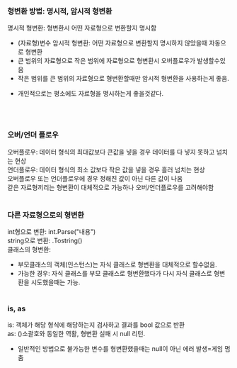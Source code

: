
### 형변환 방법: 명시적, 암시적 형변환
명시적 형변환: 형변환시 어떤 자료형으로 변환할지 명시함<br>
- (자료형)변수 
암시적 형변환: 어떤 자료형으로 변환할지 명시하지 않았을때 자동으로 형변환 <br>
- 큰 범위의 자료형으로 작은 범위에 자료형으로 형변환시 오버플로우가 발생할수있음
- 작은 범위를 큰 범위의 자료형으로 형변환할때만 암시적 형변환을 사용하는게 좋음.
+ 개인적으로는 평소에도 자료형을 명시하는게 좋을것같다.

<br><br>

### 오버/언더 플로우
오버플로우: 데이터 형식의 최대값보다 큰값을 넣을 경우 데이터를 다 넣지 못하고 넘치는 현상<br>
언더플로우: 데이터 형식의 최소 값보다 작은 값을 넣을 경우 흘러 넘치는 현상<br>
오버플로우 또는 언더플로우에 경우 정해진 값이 아닌 다른 값이 나옴<br>
같은 자료형끼리는 형변환이 대체적으로 가능하나 오버/언더플로우를 고려해야함<br><br>

### 다른 자료형으로의 형변환
int형으로 변환: int.Parse("내용")<br>
string으로 변환: .Tostring()<br>
클래스의 형변환:
- 부모클래스의 객체(인스턴스)는 자식 클래스로 형변환을 대체적으로 할수없음.
- 가능한 경우: 자식 클래스를 부모 클래스로 형변환했다가 다시 자식 클래스로 형변환을 시도했을때는 가능.
<br><br>

### is, as
is: 객체가 해당 형식에 해당하는지 검사하고 결과를 bool 값으로 반환<br>
as: ()소괄호와 동일한 역활, 형변환 실패 시 null 리턴. 
- 일반적인 방법으로 불가능한 변수를 형변환했을때는 null이 아닌 에러 발생=게임 멈춤<br>
<br>

